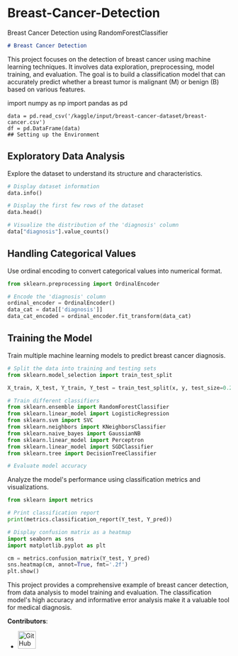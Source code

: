 # Breast-Cancer-Detection
Breast Cancer Detection using RandomForestClassifier 

```markdown
# Breast Cancer Detection

```
This project focuses on the detection of breast cancer using machine learning techniques. It involves data exploration, preprocessing, model training, and evaluation. The goal is to build a classification model that can accurately predict whether a breast tumor is malignant (M) or benign (B) based on various features.




import numpy as np
import pandas as pd

```# Load the dataset
data = pd.read_csv('/kaggle/input/breast-cancer-dataset/breast-cancer.csv')
df = pd.DataFrame(data)
## Setting up the Environment
```

## Exploratory Data Analysis

Explore the dataset to understand its structure and characteristics.

```python
# Display dataset information
data.info()

# Display the first few rows of the dataset
data.head()

# Visualize the distribution of the 'diagnosis' column
data["diagnosis"].value_counts()
```

## Handling Categorical Values

Use ordinal encoding to convert categorical values into numerical format.

```python
from sklearn.preprocessing import OrdinalEncoder

# Encode the 'diagnosis' column
ordinal_encoder = OrdinalEncoder()
data_cat = data[['diagnosis']]
data_cat_encoded = ordinal_encoder.fit_transform(data_cat)
```

## Training the Model

Train multiple machine learning models to predict breast cancer diagnosis.

```python
# Split the data into training and testing sets
from sklearn.model_selection import train_test_split

X_train, X_test, Y_train, Y_test = train_test_split(x, y, test_size=0.2, random_state=42)

# Train different classifiers
from sklearn.ensemble import RandomForestClassifier
from sklearn.linear_model import LogisticRegression
from sklearn.svm import SVC
from sklearn.neighbors import KNeighborsClassifier
from sklearn.naive_bayes import GaussianNB
from sklearn.linear_model import Perceptron
from sklearn.linear_model import SGDClassifier
from sklearn.tree import DecisionTreeClassifier

# Evaluate model accuracy
```


Analyze the model's performance using classification metrics and visualizations.

```python
from sklearn import metrics

# Print classification report
print(metrics.classification_report(Y_test, Y_pred))

# Display confusion matrix as a heatmap
import seaborn as sns
import matplotlib.pyplot as plt

cm = metrics.confusion_matrix(Y_test, Y_pred)
sns.heatmap(cm, annot=True, fmt='.2f')
plt.show()
```

This project provides a comprehensive example of breast cancer detection, from data analysis to model training and evaluation. The classification model's high accuracy and informative error analysis make it a valuable tool for medical diagnosis.


**Contributors**:
- [<img src="https://avatars.githubusercontent.com/u/91361858?v=4" width="40" height="40" alt="GitHub Icon">](https://github.com/SrSurajithPranav)
